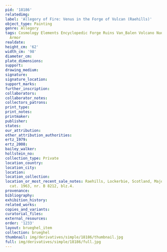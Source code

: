 ```yaml
---
pid: '18186'
relatedimg: 
label: 'Allegory of Fire: Venus in the Forge of Vulcan (Raehills)'
object_type: Painting
genre: Allegory
tags: Cosmology Elements Encyclopedic Forge Ruins Van_Balen Volcano Nude Landscape
  Armor
realdate: 
height_cm: '62'
width_cm: '98'
diameter_cm: 
plate_dimensions: 
support: 
drawing_medium: 
signature: 
signature_location: 
support_marks: 
further_inscription: 
collaborators: 
collaborator_notes: 
collectors_patrons: 
print_type: 
print_notes: 
printmaker: 
publisher: 
states: 
our_attribution: 
other_attribution_authorities: 
ertz_1979: 
ertz_2008: 
bailey_walker: 
hollstein_no: 
collection_type: Private
location_country: 
location_city: 
location: 
location_collection: 
location_or_most_recent_sale_notes: Raehills, Lockerbie, Scotland, Major Hope Johnstone,
  cat. 1963, nr. B 8212, blz.4.
provenance: 
bibliography: 
exhibition_history: 
related_works: 
copies_and_variants: 
curatorial_files: 
external_resources: 
order: '1233'
layout: brueghel_item
collection: brueghel
thumbnail: img/derivatives/simple/18186/thumbnail.jpg
full: img/derivatives/simple/18186/full.jpg
---
```

